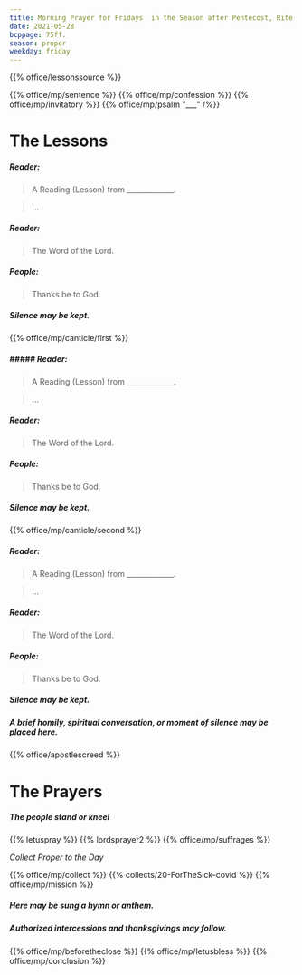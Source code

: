 ```yaml
---
title: Morning Prayer for Fridays  in the Season after Pentecost, Rite Two
date: 2021-05-28
bcppage: 75ff.
season: proper
weekday: friday
---
```


{{% office/lessonssource %}}

{{% office/mp/sentence %}}
{{% office/mp/confession %}}
{{% office/mp/invitatory  %}}
{{% office/mp/psalm "___" /%}}

# The Lessons
##### _Reader:_
> A Reading (Lesson) from _____________.

> ...

##### _Reader:_
> The Word of the Lord.

##### **People:**
> Thanks be to God.

##### Silence may be kept.

{{% office/mp/canticle/first %}}
##### ##### _Reader:_
> A Reading (Lesson) from _____________.

> ...

##### _Reader:_
> The Word of the Lord.

##### **People:**
> Thanks be to God.

##### Silence may be kept.

{{% office/mp/canticle/second %}}

##### _Reader:_
> A Reading (Lesson) from _____________.

> ...

##### _Reader:_
> The Word of the Lord.

##### **People:**
> Thanks be to God.

##### Silence may be kept.

##### A brief homily, spiritual conversation, or moment of silence may be placed here.


{{% office/apostlescreed %}}

# The Prayers

##### The people stand or kneel
{{% letuspray %}}
{{% lordsprayer2 %}}
{{% office/mp/suffrages %}}

_Collect Proper to the Day_

{{% office/mp/collect %}}
{{% collects/20-ForTheSick-covid %}}
{{% office/mp/mission %}}

##### Here may be sung a hymn or anthem.

##### Authorized intercessions and thanksgivings may follow.

{{% office/mp/beforetheclose %}}
{{% office/mp/letusbless %}}
{{% office/mp/conclusion %}}
